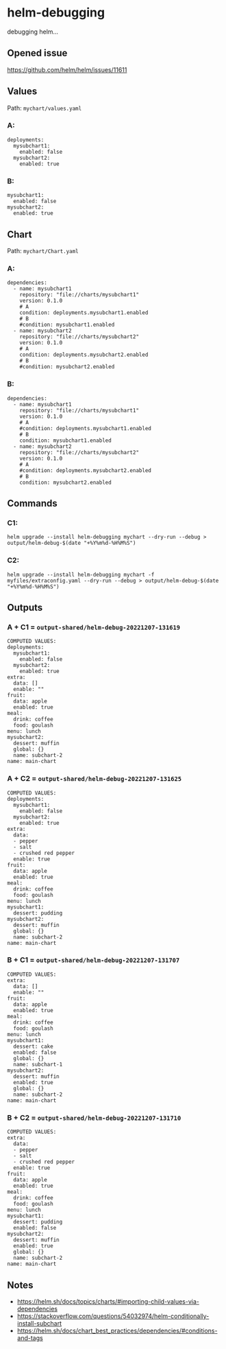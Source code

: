 # helm-debugging
debugging helm...
## Opened issue
https://github.com/helm/helm/issues/11611
## Values
Path: `mychart/values.yaml`
### A:
```
deployments:
  mysubchart1:
    enabled: false
  mysubchart2:
    enabled: true
```
### B:
```
mysubchart1:
  enabled: false
mysubchart2:
  enabled: true
```
## Chart
Path: `mychart/Chart.yaml`
### A:
```
dependencies:
  - name: mysubchart1
    repository: "file://charts/mysubchart1"
    version: 0.1.0
    # A
    condition: deployments.mysubchart1.enabled
    # B
    #condition: mysubchart1.enabled
  - name: mysubchart2
    repository: "file://charts/mysubchart2"
    version: 0.1.0
    # A
    condition: deployments.mysubchart2.enabled
    # B
    #condition: mysubchart2.enabled
```
### B:
```
dependencies:
  - name: mysubchart1
    repository: "file://charts/mysubchart1"
    version: 0.1.0
    # A
    #condition: deployments.mysubchart1.enabled
    # B
    condition: mysubchart1.enabled
  - name: mysubchart2
    repository: "file://charts/mysubchart2"
    version: 0.1.0
    # A
    #condition: deployments.mysubchart2.enabled
    # B
    condition: mysubchart2.enabled
```
## Commands
### C1:
```
helm upgrade --install helm-debugging mychart --dry-run --debug > output/helm-debug-$(date "+%Y%m%d-%H%M%S")
```
### C2:
```
helm upgrade --install helm-debugging mychart -f myfiles/extraconfig.yaml --dry-run --debug > output/helm-debug-$(date "+%Y%m%d-%H%M%S")
```
## Outputs
### A + C1 = `output-shared/helm-debug-20221207-131619`
```
COMPUTED VALUES:
deployments:
  mysubchart1:
    enabled: false
  mysubchart2:
    enabled: true
extra:
  data: []
  enable: ""
fruit:
  data: apple
  enabled: true
meal:
  drink: coffee
  food: goulash
menu: lunch
mysubchart2:
  dessert: muffin
  global: {}
  name: subchart-2
name: main-chart
```
### A + C2 = `output-shared/helm-debug-20221207-131625`
```
COMPUTED VALUES:
deployments:
  mysubchart1:
    enabled: false
  mysubchart2:
    enabled: true
extra:
  data:
  - pepper
  - salt
  - crushed red pepper
  enable: true
fruit:
  data: apple
  enabled: true
meal:
  drink: coffee
  food: goulash
menu: lunch
mysubchart1:
  dessert: pudding
mysubchart2:
  dessert: muffin
  global: {}
  name: subchart-2
name: main-chart
```
### B + C1 = `output-shared/helm-debug-20221207-131707`
```
COMPUTED VALUES:
extra:
  data: []
  enable: ""
fruit:
  data: apple
  enabled: true
meal:
  drink: coffee
  food: goulash
menu: lunch
mysubchart1:
  dessert: cake
  enabled: false
  global: {}
  name: subchart-1
mysubchart2:
  dessert: muffin
  enabled: true
  global: {}
  name: subchart-2
name: main-chart
```
### B + C2 = `output-shared/helm-debug-20221207-131710`
```
COMPUTED VALUES:
extra:
  data:
  - pepper
  - salt
  - crushed red pepper
  enable: true
fruit:
  data: apple
  enabled: true
meal:
  drink: coffee
  food: goulash
menu: lunch
mysubchart1:
  dessert: pudding
  enabled: false
mysubchart2:
  dessert: muffin
  enabled: true
  global: {}
  name: subchart-2
name: main-chart
```
## Notes
- https://helm.sh/docs/topics/charts/#importing-child-values-via-dependencies
- https://stackoverflow.com/questions/54032974/helm-conditionally-install-subchart
- https://helm.sh/docs/chart_best_practices/dependencies/#conditions-and-tags